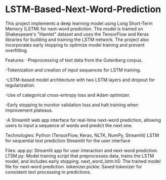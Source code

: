 # LSTM-Based-Next-Word-Prediction

This project implements a deep learning model using Long Short-Term Memory (LSTM) for next-word prediction. The model is trained on Shakespeare's "Hamlet" dataset and uses the TensorFlow and Keras libraries for building and training the LSTM network. The project also incorporates early stopping to optimize model training and prevent overfitting.

Features:
-Preprocessing of text data from the Gutenberg corpus.

-Tokenization and creation of input sequences for LSTM training.

-LSTM-based model architecture with two LSTM layers and dropout for regularization.

-Use of categorical cross-entropy loss and Adam optimizer.

-Early stopping to monitor validation loss and halt training when improvement plateaus.

-A Streamlit web app interface for real-time next-word prediction, allowing users to input a sequence of words and predict the next one.

Technologies:
Python (TensorFlow, Keras, NLTK, NumPy, Streamlit)
LSTM for sequential text prediction
Streamlit for the user interface

Files:
app.py: Streamlit app for user interaction and next-word prediction.
LTSM.py: Model training script that preprocesses data, trains the LSTM model, and includes early stopping.
next_word_lstm.h5: The trained model file for next-word prediction.
tokenizer.pickle: Saved tokenizer for consistent text processing in predictions.
